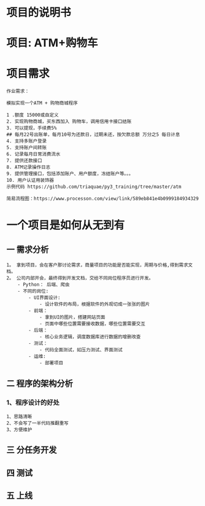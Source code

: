 # 项目的说明书
# 项目: ATM+购物车
# 项目需求
    作业需求：

    模拟实现一个ATM + 购物商城程序

    1 .额度 15000或自定义
    2. 实现购物商城，买东西加入 购物车，调用信用卡接口结账
    3. 可以提现，手续费5%
    ## 每月22号出账单，每月10号为还款日，过期未还，按欠款总额 万分之5 每日计息
    4. 支持多账户登录
    5. 支持账户间转账
    6. 记录每月日常消费流水
    7. 提供还款接口
    8. ATM记录操作日志 
    9. 提供管理接口，包括添加账户、用户额度，冻结账户等。。。
    10. 用户认证用装饰器
    示例代码 https://github.com/triaquae/py3_training/tree/master/atm　

    简易流程图：https://www.processon.com/view/link/589eb841e4b0999184934329  


# 一个项目是如何从无到有
## 一 需求分析
    1。 拿到项目，会在客户那讨论需求，商量项目的功能是否能实现，周期与价格,得到需求文档。
    2。 公司内部开会，最终得到开发文档，交给不同岗位程序员进行开发。
        - Python： 后端、爬虫
        - 不同的岗位:
            - UI界面设计: 
                - 设计软件的布局，根据软件的外观切成一张张的图片
            - 前端：
                - 拿到UI的图片，搭建网站页面
                - 页面中哪些位置需要接收数据，哪些位置需要交互
            - 后端：
                - 核心业务逻辑，调度数据库进行数据的增删改查
            - 测试： 
                - 代码全面测试，如压力测试、界面测试
            - 运维: 
                - 部署项目
## 二 程序的架构分析
### 1、程序设计的好处
    1、思路清晰
    2、不会写了一半代码推翻重写
    3、方便维护
## 三 分任务开发
## 四 测试
## 五 上线